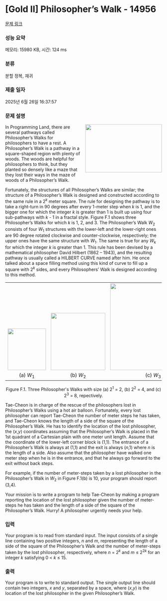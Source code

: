 # [Gold II] Philosopher’s Walk - 14956 

[문제 링크](https://www.acmicpc.net/problem/14956) 

### 성능 요약

메모리: 15980 KB, 시간: 124 ms

### 분류

분할 정복, 재귀

### 제출 일자

2025년 6월 26일 16:37:57

### 문제 설명

<p><img alt="" src="https://onlinejudgeimages.s3-ap-northeast-1.amazonaws.com/problem/14956/1.png" style="float:right; height:154px; margin-left:15px; width:246px">In Programming Land, there are several pathways called Philosopher’s Walks for philosophers to have a rest. A Philosopher’s Walk is a pathway in a square-shaped region with plenty of woods. The woods are helpful for philosophers to think, but they planted so densely like a maze that they lost their ways in the maze of woods of a Philosopher’s Walk.</p>

<p>Fortunately, the structures of all Philosopher’s Walks are similar; the structure of a Philosopher’s Walk is designed and constructed according to the same rule in a 2<em><sup>k</sup></em> meter square. The rule for designing the pathway is to take a right-turn in 90 degrees after every 1-meter step when <em>k</em> is 1, and the bigger one for which the integer <em>k</em> is greater than 1 is built up using four sub-pathways with <em>k</em> - 1 in a fractal style. Figure F.1 shows three Philosopher’s Walks for which <em>k</em> is 1, 2, and 3. The Philosopher’s Walk <em>W</em><sub>2</sub> consists of four <em>W</em><sub>1</sub> structures with the lower-left and the lower-right ones are 90 degree rotated clockwise and counter-clockwise, respectively; the upper ones have the same structure with <em>W</em><sub>1</sub>. The same is true for any <em>W<sub>k</sub></em> for which the integer <em>k</em> is greater than 1. This rule has been devised by a mathematical philosopher David Hilbert (1862 – 1943), and the resulting pathway is usually called a HILBERT CURVE named after him. He once talked about a space filling method using this kind of curve to fill up a square with 2<em><sup>k</sup></em> sides, and every Philosophers’ Walk is designed according to this method.</p>

<table class="table" style="width:100%">
	<tbody>
		<tr>
			<td style="text-align:center; width:33%; vertical-align:bottom"><img alt="" src="https://onlinejudgeimages.s3-ap-northeast-1.amazonaws.com/problem/14956/a.png" style="height:133px; width:123px"></td>
			<td style="text-align:center; width:33%; vertical-align:bottom"><img alt="" src="https://onlinejudgeimages.s3-ap-northeast-1.amazonaws.com/problem/14956/b.png" style="height:183px; width:175px"></td>
			<td style="text-align:center; width:34%; vertical-align:bottom"><img alt="" src="https://onlinejudgeimages.s3-ap-northeast-1.amazonaws.com/problem/14956/c.png" style="height:278px; width:276px"></td>
		</tr>
		<tr>
			<td style="text-align:center; width:33%">(a) <em>W</em><sub>1</sub></td>
			<td style="text-align:center; width:33%">(b) <em>W</em><sub>2</sub></td>
			<td style="text-align:center; width:34%">(c) <em>W</em><sub>3</sub></td>
		</tr>
	</tbody>
</table>

<p style="text-align:center">Figure F.1. Three Philosopher's Walks with size (a) 2<sup>1</sup> = 2, (b) 2<sup>2</sup> = 4, and (c) 2<sup>3</sup> = 8, repectively.</p>

<p>Tae-Cheon is in charge of the rescue of the philosophers lost in Philosopher’s Walks using a hot air balloon. Fortunately, every lost philosopher can report Tae-Cheon the number of meter steps he has taken, and Tae-Cheon knows the length of a side of the square of the Philosopher’s Walk. He has to identify the location of the lost philosopher, the (<em>x</em>,<em>y</em>) coordinates assuming that the Philosopher’s Walk is placed in the 1st quadrant of a Cartesian plain with one meter unit length. Assume that the coordinate of the lower-left corner block is (1,1). The entrance of a Philosopher’s Walk is always at (1,1) and the exit is always (<em>n</em>,1) where <em>n</em> is the length of a side. Also assume that the philosopher have walked one meter step when he is in the entrance, and that he always go forward to the exit without back steps.</p>

<p>For example, if the number of meter-steps taken by a lost philosopher in the Philosopher’s Walk in <em>W</em><sub>2</sub> in Figure F.1(b) is 10, your program should report (3,4).</p>

<p>Your mission is to write a program to help Tae-Cheon by making a program reporting the location of the lost philosopher given the number of meter-steps he has taken and the length of a side of the square of the Philosopher’s Walk. Hurry! A philosopher urgently needs your help.</p>

### 입력 

 <p>Your program is to read from standard input. The input consists of a single line containing two positive integers, <em>n</em> and <em>m</em>, representing the length of a side of the square of the Philosopher’s Walk and the number of meter-steps taken by the lost philosopher, respectively, where <em>n</em> = 2<em><sup>k</sup></em> and <em>m</em> ≤ 2<sup>2<em>k</em></sup> for an integer <em>k</em> satisfying 0 < <em>k</em> ≤ 15.</p>

### 출력 

 <p>Your program is to write to standard output. The single output line should contain two integers, <em>x</em> and <em>y</em>, separated by a space, where (<em>x</em>,<em>y</em>) is the location of the lost philosopher in the given Philosopher’s Walk.</p>

